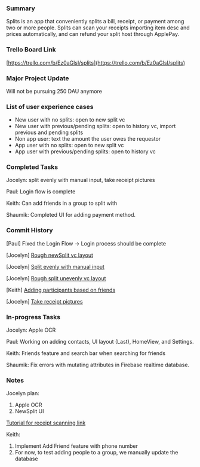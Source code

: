 ### Summary

Splits is an app that conveniently splits a bill, receipt, or payment among two or more people. Splits can scan your receipts importing item desc and prices automatically, and can refund your split host through ApplePay.

### Trello Board Link

[https://trello.com/b/Ez0aGlsI/splits](https://trello.com/b/Ez0aGlsI/splits)

### Major Project Update
Will not be pursuing 250 DAU anymore

### List of user experience cases
- New user with no splits: open to new split vc
- New user with previous/pending splits: open to history vc, import previous and pending splits
- Non app user: text the amount the user owes the requestor
- App user with no splits: open to new split vc
- App user with previous/pending splits: open to history vc


### Completed Tasks
Jocelyn: 
  split evenly with manual input,
  take receipt pictures

Paul: Login flow is complete

Keith: Can add friends in a group to split with

Shaumik: Completed UI for adding payment method.


### Commit History
[Paul] Fixed the Login Flow -> Login process should be complete

[Jocelyn] [Rough newSplit vc layout](https://github.com/ECS189E/project-w21-splits/tree/cd46710246286602f4b1597eba23a75794a2cf95)

[Jocelyn] [Split evenly with manual input](https://github.com/ECS189E/project-w21-splits/tree/24db720366fb8ad7e6bec647971e64183c128c5b)

[Jocelyn] [Rough split unevenly vc layout](https://github.com/ECS189E/project-w21-splits/tree/bcb57c550c27bea7fb46a2f7deaa2fef4045ab90)

[Keith] [Adding participants based on friends](https://github.com/ECS189E/project-w21-splits/commit/48faf2c96b7287972686f0ec3036bd881a0be4ba)

[Jocelyn] [Take receipt pictures](https://github.com/ECS189E/project-w21-splits/tree/4bde7bf5ba141af8de29cf0a734a3f7e7796dc5f)


### In-progress Tasks
Jocelyn: Apple OCR

Paul: Working on adding contacts, UI layout (Last), HomeView, and Settings.

Keith: Friends feature and search bar when searching for friends

Shaumik: Fix errors with mutating attributes in Firebase realtime database.

### Notes
Jocelyn plan:
1. Apple OCR
2. NewSplit UI

[Tutorial for receipt scanning link](https://makeapppie.com/2014/12/04/swift-swift-using-the-uiimagepickercontroller-for-a-camera-and-photo-library/)

Keith:
1. Implement Add Friend feature with phone number 
2. For now, to test adding people to a group, we manually update the database
